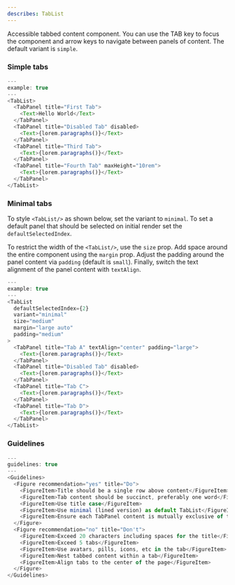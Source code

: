 ```yaml
---
describes: TabList
---
```


Accessible tabbed content component. You can use the TAB key to focus the component and
arrow keys to navigate between panels of content. The default variant is `simple`.

### Simple tabs

```js
---
example: true
---
<TabList>
  <TabPanel title="First Tab">
    <Text>Hello World</Text>
  </TabPanel>
  <TabPanel title="Disabled Tab" disabled>
    <Text>{lorem.paragraphs()}</Text>
  </TabPanel>
  <TabPanel title="Third Tab">
    <Text>{lorem.paragraphs()}</Text>
  </TabPanel>
  <TabPanel title="Fourth Tab" maxHeight="10rem">
    <Text>{lorem.paragraphs()}</Text>
  </TabPanel>
</TabList>
```

### Minimal tabs

To style `<TabList/>` as shown below, set the variant to `minimal`. To set a default panel that should be selected on initial render set the `defaultSelectedIndex`.

To restrict the width of the `<TabList/>`, use the `size` prop. Add space around
the entire component using the `margin` prop. Adjust the padding around the
panel content via `padding` (default is `small`). Finally, switch the
text alignment of the panel content with `textAlign`.

```js
---
example: true
---
<TabList
  defaultSelectedIndex={2}
  variant="minimal"
  size="medium"
  margin="large auto"
  padding="medium"
>
  <TabPanel title="Tab A" textAlign="center" padding="large">
    <Text>{lorem.paragraphs()}</Text>
  </TabPanel>
  <TabPanel title="Disabled Tab" disabled>
    <Text>{lorem.paragraphs()}</Text>
  </TabPanel>
  <TabPanel title="Tab C">
    <Text>{lorem.paragraphs()}</Text>
  </TabPanel>
  <TabPanel title="Tab D">
    <Text>{lorem.paragraphs()}</Text>
  </TabPanel>
</TabList>
```
### Guidelines

```js
---
guidelines: true
---
<Guidelines>
  <Figure recommendation="yes" title="Do">
    <FigureItem>Title should be a single row above content</FigureItem>
    <FigureItem>Tab content should be succinct, preferably one word</FigureItem>
    <FigureItem>Use title case</FigureItem>
    <FigureItem>Use minimal (lined version) as default TabList</FigureItem> 
    <FigureItem>Ensure each TabPanel content is mutually exclusive of the others’</FigureItem>
  </Figure>
  <Figure recommendation="no" title="Don't">
    <FigureItem>Exceed 20 characters including spaces for the title</FigureItem>
    <FigureItem>Exceed 5 tabs</FigureItem>
    <FigureItem>Use avatars, pills, icons, etc in the tab</FigureItem>
    <FigureItem>Nest tabbed content within a tab</FigureItem>
    <FigureItem>Align tabs to the center of the page</FigureItem>
  </Figure>
</Guidelines>
```
